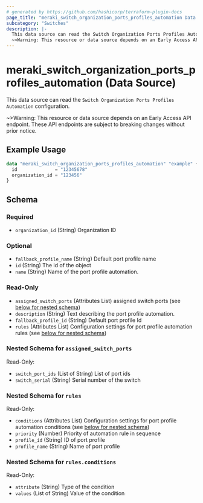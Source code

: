 ```yaml
---
# generated by https://github.com/hashicorp/terraform-plugin-docs
page_title: "meraki_switch_organization_ports_profiles_automation Data Source - terraform-provider-meraki"
subcategory: "Switches"
description: |-
  This data source can read the Switch Organization Ports Profiles Automation configuration.
  ~>Warning: This resource or data source depends on an Early Access API endpoint. These API endpoints are subject to breaking changes without prior notice.
---
```


# meraki_switch_organization_ports_profiles_automation (Data Source)

This data source can read the `Switch Organization Ports Profiles Automation` configuration.

~>Warning: This resource or data source depends on an Early Access API endpoint. These API endpoints are subject to breaking changes without prior notice.

## Example Usage

```terraform
data "meraki_switch_organization_ports_profiles_automation" "example" {
  id              = "12345678"
  organization_id = "123456"
}
```

<!-- schema generated by tfplugindocs -->
## Schema

### Required

- `organization_id` (String) Organization ID

### Optional

- `fallback_profile_name` (String) Default port profile name
- `id` (String) The id of the object
- `name` (String) Name of the port profile automation.

### Read-Only

- `assigned_switch_ports` (Attributes List) assigned switch ports (see [below for nested schema](#nestedatt--assigned_switch_ports))
- `description` (String) Text describing the port profile automation.
- `fallback_profile_id` (String) Default port profile Id
- `rules` (Attributes List) Configuration settings for port profile automation rules (see [below for nested schema](#nestedatt--rules))

<a id="nestedatt--assigned_switch_ports"></a>
### Nested Schema for `assigned_switch_ports`

Read-Only:

- `switch_port_ids` (List of String) List of port ids
- `switch_serial` (String) Serial number of the switch


<a id="nestedatt--rules"></a>
### Nested Schema for `rules`

Read-Only:

- `conditions` (Attributes List) Configuration settings for port profile automation conditions (see [below for nested schema](#nestedatt--rules--conditions))
- `priority` (Number) Priority of automation rule in sequence
- `profile_id` (String) ID of port profile
- `profile_name` (String) Name of port profile

<a id="nestedatt--rules--conditions"></a>
### Nested Schema for `rules.conditions`

Read-Only:

- `attribute` (String) Type of the condition
- `values` (List of String) Value of the condition
